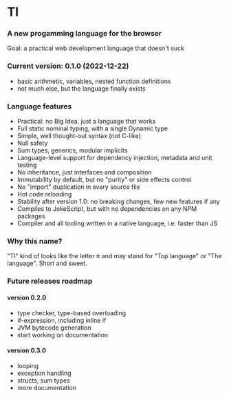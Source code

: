 # Tl
### A new progamming language for the browser

Goal: a practical web development language that doesn't suck

### Current version: 0.1.0 (2022-12-22)

* basic arithmetic, variables, nested function definitions
* not much else, but the language finally exists


### Language features
* Practical: no Big Idea, just a language that works
* Full static nominal typing, with a single Dynamic type
* Simple, well thought-out syntax (not C-like)
* Null safety
* Sum types, generics, modular implicits
* Language-level support for dependency injection, metadata and unit testing
* No inheritance, just interfaces and composition
* Immutability by default, but no "purity" or side effects control
* No "import" duplication in every source file
* Hot code reloading
* Stability after version 1.0: no breaking changes, few new features if any
* Compiles to JokeScript, but with no dependencies on any NPM packages
* Compiler and all tooling written in a native language, i.e. faster than JS

### Why this name?

"Tl" kind of looks like the letter π and may stand for "Top language" or "The language". 
Short and sweet. 

### Future releases roadmap

#### version 0.2.0
* type checker, type-based overloading
* if-expression, including inline if
* JVM bytecode generation
* start working on documentation

#### version 0.3.0
* looping
* exception handling
* structs, sum types
* more documentation
